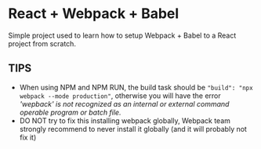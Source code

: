 # React + Webpack + Babel

Simple project used to learn how to setup Webpack + Babel to a React project from scratch.

## TIPS
* When using NPM and NPM RUN, the build task should be `"build": "npx webpack --mode production"`, otherwise you will have the error *'wepback' is not recognized as an internal or external command operable program or batch file.*
* DO NOT try to fix this installing webpack globally, Webpack team strongly recommend to never install it globally (and it will probably not fix it)